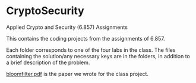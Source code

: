 # CryptoSecurity
Applied Crypto and Security (6.857) Assignments

This contains the coding projects from the assignments of 6.857. 

Each folder corresponds to one of the four labs in the class. The files containing the solution/any necessary keys are in the folders, in addition to a brief description of the problem. 
 
[bloomfilter.pdf](https://github.com/anaschen29/CryptoSecurity/bloomfilter.pdf) is the paper we wrote for the class project. 
 
